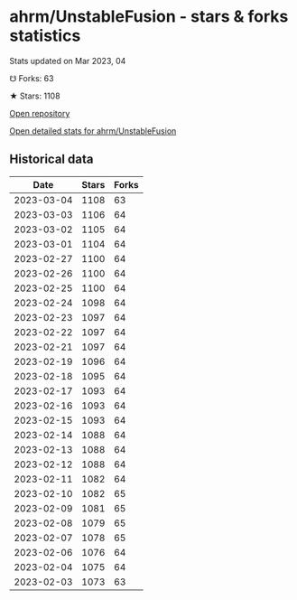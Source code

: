 # ahrm/UnstableFusion - stars & forks statistics

Stats updated on Mar 2023, 04

☋ Forks: 63

★ Stars: 1108

[Open repository](https://github.com/ahrm/UnstableFusion)

[Open detailed stats for ahrm/UnstableFusion](https://reviewgithub.com/rep/ahrm/UnstableFusion)

## Historical data
| Date | Stars | Forks |
|------|-------|-------|
| 2023-03-04 | 1108 | 63 | 
| 2023-03-03 | 1106 | 64 | 
| 2023-03-02 | 1105 | 64 | 
| 2023-03-01 | 1104 | 64 | 
| 2023-02-27 | 1100 | 64 | 
| 2023-02-26 | 1100 | 64 | 
| 2023-02-25 | 1100 | 64 | 
| 2023-02-24 | 1098 | 64 | 
| 2023-02-23 | 1097 | 64 | 
| 2023-02-22 | 1097 | 64 | 
| 2023-02-21 | 1097 | 64 | 
| 2023-02-19 | 1096 | 64 | 
| 2023-02-18 | 1095 | 64 | 
| 2023-02-17 | 1093 | 64 | 
| 2023-02-16 | 1093 | 64 | 
| 2023-02-15 | 1093 | 64 | 
| 2023-02-14 | 1088 | 64 | 
| 2023-02-13 | 1088 | 64 | 
| 2023-02-12 | 1088 | 64 | 
| 2023-02-11 | 1082 | 64 | 
| 2023-02-10 | 1082 | 65 | 
| 2023-02-09 | 1081 | 65 | 
| 2023-02-08 | 1079 | 65 | 
| 2023-02-07 | 1078 | 65 | 
| 2023-02-06 | 1076 | 64 | 
| 2023-02-04 | 1075 | 64 | 
| 2023-02-03 | 1073 | 63 | 

